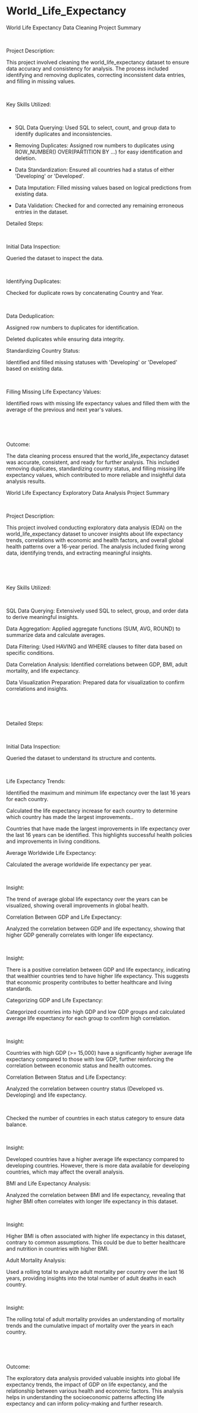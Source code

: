 # World_Life_Expectancy

World Life Expectancy Data Cleaning Project Summary

​

Project Description:


This project involved cleaning the world_life_expectancy dataset to ensure data accuracy and consistency for analysis. The process included identifying and removing duplicates, correcting inconsistent data entries, and filling in missing values.

​

Key Skills Utilized:

​

- SQL Data Querying: Used SQL to select, count, and group data to identify duplicates and inconsistencies.

- Removing Duplicates: Assigned row numbers to duplicates using ROW_NUMBER() OVER(PARTITION BY ...) for easy identification and deletion.

- Data Standardization: Ensured all countries had a status of either 'Developing' or 'Developed'.

- Data Imputation: Filled missing values based on logical predictions from existing data.

- Data Validation: Checked for and corrected any remaining erroneous entries in the dataset.

 

Detailed Steps:

​

Initial Data Inspection:

Queried the dataset to inspect the data.

​

Identifying Duplicates:

Checked for duplicate rows by concatenating Country and Year.

​

Data Deduplication:

Assigned row numbers to duplicates for identification.

Deleted duplicates while ensuring data integrity.

Standardizing Country Status:

Identified and filled missing statuses with 'Developing' or 'Developed' based on existing data.

​

Filling Missing Life Expectancy Values:

Identified rows with missing life expectancy values and filled them with the average of the previous and next year's values.

​

​

Outcome:


The data cleaning process ensured that the world_life_expectancy dataset was accurate, consistent, and ready for further analysis. This included removing duplicates, standardizing country status, and filling missing life expectancy values, which contributed to more reliable and insightful data analysis results.

World Life Expectancy Exploratory Data Analysis Project Summary

​

Project Description:


This project involved conducting exploratory data analysis (EDA) on the world_life_expectancy dataset to uncover insights about life expectancy trends, correlations with economic and health factors, and overall global health patterns over a 16-year period. The analysis included fixing wrong data, identifying trends, and extracting meaningful insights.

​

​

Key Skills Utilized:

​

SQL Data Querying: Extensively used SQL to select, group, and order data to derive meaningful insights.

Data Aggregation: Applied aggregate functions (SUM, AVG, ROUND) to summarize data and calculate averages.

Data Filtering: Used HAVING and WHERE clauses to filter data based on specific conditions.

Data Correlation Analysis: Identified correlations between GDP, BMI, adult mortality, and life expectancy.

Data Visualization Preparation: Prepared data for visualization to confirm correlations and insights.

​

​

Detailed Steps:

​

Initial Data Inspection:

Queried the dataset to understand its structure and contents.

​

Life Expectancy Trends:

Identified the maximum and minimum life expectancy over the last 16 years for each country.

Calculated the life expectancy increase for each country to determine which country has made the largest improvements..​

Countries that have made the largest improvements in life expectancy over the last 16 years can be identified. This highlights successful health policies and improvements in living conditions.

Average Worldwide Life Expectancy:

Calculated the average worldwide life expectancy per year.

​

Insight:

The trend of average global life expectancy over the years can be visualized, showing overall improvements in global health.

Correlation Between GDP and Life Expectancy:

Analyzed the correlation between GDP and life expectancy, showing that higher GDP generally correlates with longer life expectancy.

​

Insight:

There is a positive correlation between GDP and life expectancy, indicating that wealthier countries tend to have higher life expectancy. This suggests that economic prosperity contributes to better healthcare and living standards.

Categorizing GDP and Life Expectancy:

Categorized countries into high GDP and low GDP groups and calculated average life expectancy for each group to confirm high correlation.

​

Insight:

Countries with high GDP (>= 15,000) have a significantly higher average life expectancy compared to those with low GDP, further reinforcing the correlation between economic status and health outcomes.

Correlation Between Status and Life Expectancy:

Analyzed the correlation between country status (Developed vs. Developing) and life expectancy.

​

Checked the number of countries in each status category to ensure data balance.

​

Insight:

Developed countries have a higher average life expectancy compared to developing countries. However, there is more data available for developing countries, which may affect the overall analysis.

BMI and Life Expectancy Analysis:

Analyzed the correlation between BMI and life expectancy, revealing that higher BMI often correlates with longer life expectancy in this dataset.

​

Insight:

Higher BMI is often associated with higher life expectancy in this dataset, contrary to common assumptions. This could be due to better healthcare and nutrition in countries with higher BMI.

Adult Mortality Analysis:

Used a rolling total to analyze adult mortality per country over the last 16 years, providing insights into the total number of adult deaths in each country.

​

Insight:

The rolling total of adult mortality provides an understanding of mortality trends and the cumulative impact of mortality over the years in each country.

​

​

Outcome:


The exploratory data analysis provided valuable insights into global life expectancy trends, the impact of GDP on life expectancy, and the relationship between various health and economic factors. This analysis helps in understanding the socioeconomic patterns affecting life expectancy and can inform policy-making and further research.
